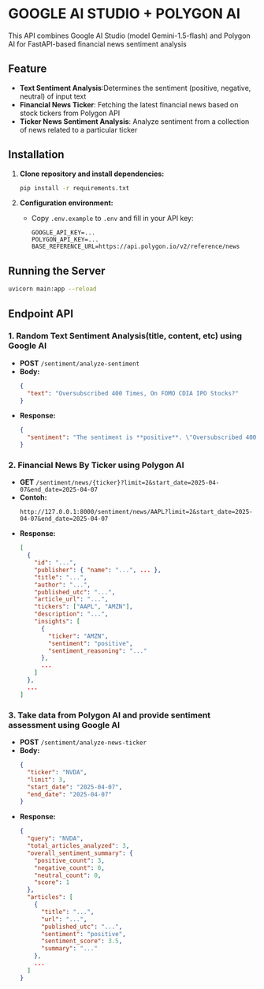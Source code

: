 # GOOGLE AI STUDIO + POLYGON AI

This API combines Google AI Studio (model Gemini-1.5-flash) and Polygon AI for FastAPI-based financial news sentiment analysis

## Feature

- **Text Sentiment Analysis**:Determines the sentiment (positive, negative, neutral) of input text
- **Financial News Ticker**: Fetching the latest financial news based on stock tickers from Polygon API
- **Ticker News Sentiment Analysis**: Analyze sentiment from a collection of news related to a particular ticker

## Installation

1. **Clone repository and install dependencies:**
    ```sh
    pip install -r requirements.txt
    ```

2. **Configuration environment:**
    - Copy `.env.example` to `.env` and fill in your API key:
        ```
        GOOGLE_API_KEY=...
        POLYGON_API_KEY=...
        BASE_REFERENCE_URL=https://api.polygon.io/v2/reference/news
        ```

## Running the Server

```sh
uvicorn main:app --reload
```

## Endpoint API

### 1. Random Text Sentiment Analysis(title, content, etc) using Google AI

- **POST** `/sentiment/analyze-sentiment`
- **Body:**
    ```json
    {
      "text": "Oversubscribed 400 Times, On FOMO CDIA IPO Stocks?"
    }
    ```
- **Response:**
    ```json
    {
      "sentiment": "The sentiment is **positive**. \"Oversubscribed 400 times\" indicates high demand and is generally considered a positive sign for an IPO. The question at the end adds a bit of speculation (\"FOMO?\"), but the overall tone is optimistic."
    }
    ```

### 2. Financial News By Ticker using Polygon AI

- **GET** `/sentiment/news/{ticker}?limit=2&start_date=2025-04-07&end_date=2025-04-07`
- **Contoh:**
    ```
    http://127.0.0.1:8000/sentiment/news/AAPL?limit=2&start_date=2025-04-07&end_date=2025-04-07
    ```
- **Response:**
    ```json
    [
      {
        "id": "...",
        "publisher": { "name": "...", ... },
        "title": "...",
        "author": "...",
        "published_utc": "...",
        "article_url": "...",
        "tickers": ["AAPL", "AMZN"],
        "description": "...",
        "insights": [
          {
            "ticker": "AMZN",
            "sentiment": "positive",
            "sentiment_reasoning": "..."
          },
          ...
        ]
      },
      ...
    ]
    ```

### 3. Take data from Polygon AI and provide sentiment assessment using Google AI

- **POST** `/sentiment/analyze-news-ticker`
- **Body:**
    ```json
    {
      "ticker": "NVDA",
      "limit": 3,
      "start_date": "2025-04-07",
      "end_date": "2025-04-07"
    }
    ```
- **Response:**
    ```json
    {
      "query": "NVDA",
      "total_articles_analyzed": 3,
      "overall_sentiment_summary": {
        "positive_count": 3,
        "negative_count": 0,
        "neutral_count": 0,
        "score": 1
      },
      "articles": [
        {
          "title": "...",
          "url": "...",
          "published_utc": "...",
          "sentiment": "positive",
          "sentiment_score": 3.5,
          "summary": "..."
        },
        ...
      ]
    }
    ```
